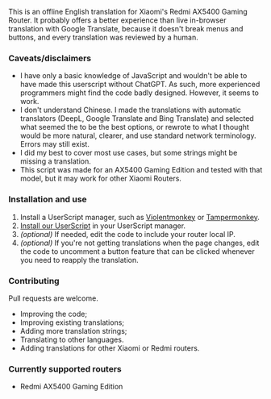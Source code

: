 This is an offline English translation for Xiaomi's Redmi AX5400 Gaming Router. It probably offers a better experience than live in-browser translation with Google Translate, because it doesn't break menus and buttons, and every translation was reviewed by a human.

### Caveats/disclaimers
* I have only a basic knowledge of JavaScript and wouldn't be able to have made this userscript without ChatGPT. As such, more experienced programmers might find the code badly designed. However, it seems to work.
* I don't understand Chinese. I made the translations with automatic translators (DeepL, Google Translate and Bing Translate) and selected what seemed the to be the best options, or rewrote to what I thought would be more natural, clearer, and use standard network terminology. Errors may still exist.
* I did my best to cover most use cases, but some strings might be missing a translation.
* This script was made for an AX5400 Gaming Edition and tested with that model, but it may work for other Xiaomi Routers. 

### Installation and use
1. Install a UserScript manager, such as [Violentmonkey](https://violentmonkey.github.io/) or [Tampermonkey](https://www.tampermonkey.net/).
2. [Install our UserScript](https://github.com/virgilinojuca/redmi-ax5400-translation/raw/main/redmi-ax5400-en-translation.user.js) in your UserScript manager.
3. *(optional)* If needed, edit the code to include your router local IP.
4. *(optional)* If you're not getting translations when the page changes, edit the code to uncomment a button feature that can be clicked whenever you need to reapply the translation.

### Contributing
Pull requests are welcome.
* Improving the code;
* Improving existing translations;
* Adding more translation strings;
* Translating to other languages.
* Adding translations for other Xiaomi or Redmi routers.

### Currently supported routers
* Redmi AX5400 Gaming Edition
